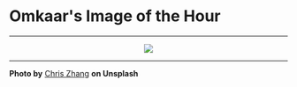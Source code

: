 # Omkaar's Image of the Hour

---

<div align="center">

<a href="https://unsplash.com/photos/snowflakes-fall-around-the-tree-branches-BYsTqe56uhw">
  <img src="https://images.unsplash.com/photo-1743449661678-c22cd73b338a?crop=entropy&cs=tinysrgb&fit=max&fm=jpg&ixid=M3w3NjA2Nzh8MHwxfHJhbmRvbXx8fHx8fHx8fDE3NTUxNTEyMDB8&ixlib=rb-4.1.0&q=80&w=1080" style="max-width:100%; height:auto;">
</a>



</div>

---

**Photo by** [Chris Zhang](https://unsplash.com/@chriszhang0806) **on Unsplash**
